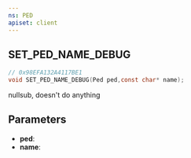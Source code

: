 ```yaml
---
ns: PED
apiset: client
---
```

## SET_PED_NAME_DEBUG

```c
// 0x98EFA132A4117BE1
void SET_PED_NAME_DEBUG(Ped ped,const char* name);
```

nullsub, doesn't do anything

## Parameters
* **ped**:
* **name**:



